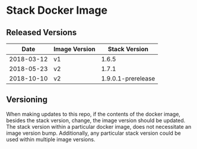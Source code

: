 # Stack Docker Image

## Released Versions

| Date       | Image Version | Stack Version      |
|------------|---------------|--------------------|
| 2018-03-12 | v1            | 1.6.5              |
| 2018-05-23 | v2            | 1.7.1              |
| 2018-10-10 | v2            | 1.9.0.1-prerelease |

## Versioning
When making updates to this repo, if the contents of the docker image, besides the stack version, change, the image version should be updated.  The stack version within a particular docker image, does not necessitate an image version bump.  Additionally, any particular stack version could be used within multiple image versions.
